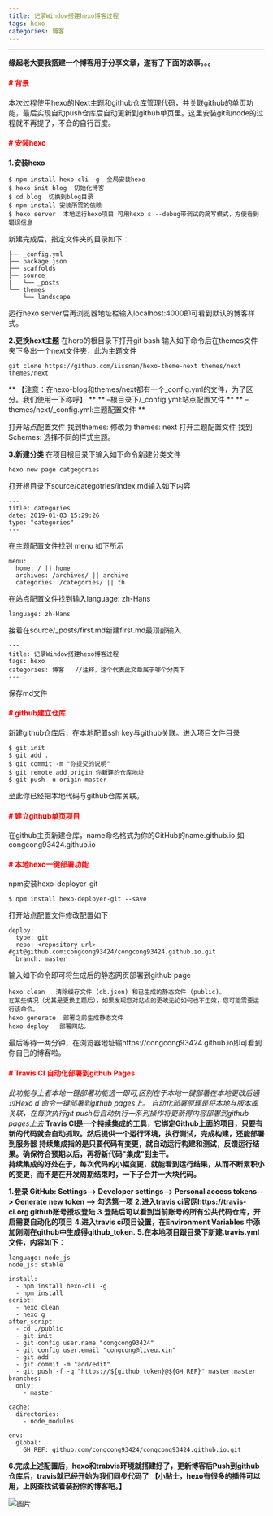 ```yaml
---
title: 记录Window搭建hexo博客过程
tags: hexo
categories: 博客 
---
```

***
**缘起老大要我搭建一个博客用于分享文章，遂有了下面的故事。。。**

#### <font color=red># 背景</font>

本次过程使用hexo的Next主题和github仓库管理代码，并关联github的单页功能，最后实现自动push仓库后自动更新到github单页里。这里安装git和node的过程就不再提了，不会的自行百度。

#### <font color=red># 安装hexo</font>
**1.安装hexo**
``` 
$ npm install hexo-cli -g  全局安装hexo
$ hexo init blog  初始化博客
$ cd blog  切换到blog目录
$ npm install 安装所需的依赖
$ hexo server  本地运行hexo项目 可用hexo s --debug带调试的简写模式，方便看到错误信息
```
<!--more-->
新建完成后，指定文件夹的目录如下：
```
├── _config.yml
├── package.json
├── scaffolds
├── source
|   └── _posts
└── themes
    └── landscape
```
运行hexo server后再浏览器地址栏输入localhost:4000即可看到默认的博客样式。

**2.更换hext主题**
在hero的根目录下打开git bash 输入如下命令后在themes文件夹下多出一个next文件夹，此为主题文件
```
git clone https://github.com/iissnan/hexo-theme-next themes/next themes/next
```
** 【注意：在hexo-blog和themes/next都有一个_config.yml的文件，为了区分。我们使用一下称呼】 **
** –根目录下/_config.yml:站点配置文件 **
** –themes/next/_config.yml:主题配置文件 **

打开站点配置文件 找到themes: 修改为 themes: next
打开主题配置文件 找到Schemes: 选择不同的样式主题。

**3.新建分类**
在项目根目录下输入如下命令新建分类文件
```
hexo new page catgegories
```
打开根目录下source/categotries/index.md输入如下内容
```
---
title: categories
date: 2019-01-03 15:29:26
type: "categories"
---
```

在主题配置文件找到 menu 如下所示
```
menu:
  home: / || home
  archives: /archives/ || archive
  categories: /categories/ || th
```

在站点配置文件找到输入language: zh-Hans
```
language: zh-Hans
```

接着在source/_posts/first.md新建first.md最顶部输入
```
---
title: 记录Window搭建hexo博客过程
tags: hexo
categories: 博客   //注释，这个代表此文章属于哪个分类下
---
```
保存md文件

#### <font color=red># github建立仓库</font>
新建github仓库后，在本地配置ssh key与github关联。进入项目文件目录
```
$ git init
$ git add .
$ git commit -m "你提交的说明"
$ git remote add origin 你新建的仓库地址
$ git push -u origin master
```
至此你已经把本地代码与github仓库关联。

#### <font color=red># 建立github单页项目</font>
在github主页新建仓库，name命名格式为你的GitHub的name.github.io  如 congcong93424.github.io


#### <font color=red># 本地hexo一键部署功能</font>
npm安装hexo-deployer-git
```
$ npm install hexo-deployer-git --save
```
打开站点配置文件修改配置如下
```
deploy:
  type: git
  repo: <repository url> #git@github.com:congcong93424/congcong93424.github.io.git
  branch: master
```

输入如下命令即可将生成后的静态网页部署到github page
```
hexo clean   清除缓存文件 (db.json) 和已生成的静态文件 (public)。
在某些情况（尤其是更换主题后），如果发现您对站点的更改无论如何也不生效，您可能需要运行该命令。
hexo generate  部署之前生成静态文件
hexo deploy   部署网站。
```
最后等待一两分钟，在浏览器地址输https://congcong93424.github.io即可看到你自己的博客啦。

#### <font color=red># Travis CI 自动化部署到github Pages</font>
*此功能与上者本地一键部署功能选一即可,区别在于本地一键部署在本地更改后通过Hexo d 命令一键部署到github pages上。*
*自动化部署原理是将本地与版本库关联，在每次执行git push后自动执行一系列操作将更新得内容部署到github pages上去*
**Travis CI是一个持续集成的工具，它绑定Github上面的项目，只要有新的代码就会自动抓取。然后提供一个运行环境，执行测试，完成构建，还能部署到服务器**
**持续集成指的是只要代码有变更，就自动运行构建和测试，反馈运行结果。确保符合预期以后，再将新代码"集成"到主干。**  
**持续集成的好处在于，每次代码的小幅变更，就能看到运行结果，从而不断累积小的变更，而不是在开发周期结束时，一下子合并一大块代码。**

**1.登录 GitHub: Settings--> Developer settings--> Personal access tokens--> Generate new token --> 勾选第一项**
**2.进入travis ci官网https://travis-ci.org  github账号授权登陆**
**3.登陆后可以看到当前账号的所有公共代码仓库，开启需要自动化的项目**
**4.进入travis ci项目设置，在Environment Variables 中添加刚刚在github中生成得github_token.**
**5.在本地项目跟目录下新建.travis.yml文件，内容如下：**
```
language: node_js
node_js: stable

install:
  - npm install hexo-cli -g
  - npm install
script:
  - hexo clean
  - hexo g
after_script:
  - cd ./public
  - git init
  - git config user.name "congcong93424"
  - git config user.email "congcong@liveu.xin"
  - git add .
  - git commit -m "add/edit"
  - git push -f -q "https://${github_token}@${GH_REF}" master:master
branches:
  only:
    - master

cache:
  directories:
    - node_modules

env:
  global:
    GH_REF: github.com/congcong93424/congcong93424.github.io.git
```

**6.完成上述配置后，hexo和trabvis环境就搭建好了，更新博客后Push到github仓库后，travis就已经开始为我们同步代码了**
**【小贴士，hexo有很多的插件可以用，上网查找试着装扮你的博客吧。】**
<!-- <img src="/images/1.png" width="400px" /> -->
 <!-- 9dc6efe819a86f80a52588a7a9729f20c6344c0d  -->
![图片](/images/1.png)
